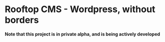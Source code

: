 # Rooftop CMS - Wordpress, without borders
__Note that this project is in private alpha, and is being actively developed__